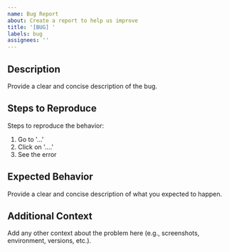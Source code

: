 ```yaml
---
name: Bug Report
about: Create a report to help us improve
title: '[BUG] '
labels: bug
assignees: ''
---
```


## Description

Provide a clear and concise description of the bug.

## Steps to Reproduce

Steps to reproduce the behavior:

1. Go to '...'
2. Click on '....'
3. See the error

## Expected Behavior

Provide a clear and concise description of what you expected to happen.

## Additional Context

Add any other context about the problem here (e.g., screenshots, environment, versions, etc.).
